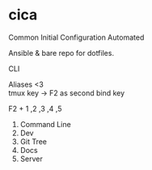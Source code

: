 # cica
Common Initial Configuration Automated

Ansible & bare repo for dotfiles.

CLI

Aliases <3  
tmux key -> F2 as second bind key

F2 + 1 ,2 ,3 ,4 ,5
1. Command Line
2. Dev
3. Git Tree
4. Docs
5. Server


